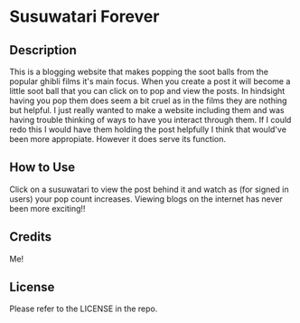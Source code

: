 # Susuwatari Forever

## Description
This is a blogging website that makes popping the soot balls from the popular ghibli films it's main focus. When you create a post it will become a little soot ball that you can click on to pop and view the posts. In hindsight having you pop them does seem a bit cruel as in the films they are nothing but helpful. I just really wanted to make a website including them and was having trouble thinking of ways to have you interact through them. If I could redo this I would have them holding the post helpfully I think that would've been more appropiate. However it does serve its function.

## How to Use
Click on a susuwatari to view the post behind it and watch as (for signed in users) your pop count increases. Viewing blogs on the internet has never been more exciting!!

## Credits

Me!

## License

Please refer to the LICENSE in the repo.